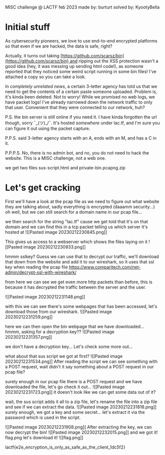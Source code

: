 MISC challenge @ LACTF feb 2023
made by: burturt
solved by: KyootyBella

# Initial stuff
As cybersecurity pioneers, we love to use end-to-end encrypted platforms so that even if we are hacked, the data is safe, right?

Actually, it turns out taking [https://github.com/scarsz/bin](https://github.com/scarsz/bin) and ripping out the XSS protection wasn't a good idea (hey, it was messing up sending html code!), as someone reported that they noticed some weird script running in some bin files! I've attached a copy so you can take a look.

In _completely unrelated news_, a certain 3-letter agency has told us that we need to get the contents of a certain paste someone uploaded. Problem is, it's kinda been deleted. Not to worry! While we promised no web logs, we have packet logs! I've already narrowed down the network traffic to only that user. Convenient that they were connected to our network, huh?

P.S. the bin server is still online if you need it. I have kinda forgotten the url though, sorry ¯\_(ツ)_/¯. It's hosted _somewhere_ under lac.tf, and I'm sure you can figure it out using the packet capture.

P.P.S. said 3-letter agency starts with an A, ends with an M, and has a C in it.

P.P.P.S. No, there is no admin bot, and no, you do not need to hack the website. This is a MISC challenge, not a web one.

we get two files sus-script.html and private-bin.pcapng.zip


# Let's get cracking

First we'll have a look at the pcap file as we need to figure out what website they are talking about, sadly everything is encrypted (daaamm security...) oh well, but we can still search for a domain name in our pcap file...

we then search for the string "lac.tf" cause we get told that it's on that domain and we can find this in a tcp packet telling us which server it's hosted at
![[Pasted image 20230212230845.png]]

This gives us access to a webserver which shows the files laying on it
![[Pasted image 20230212230933.png]]

hmmm sslkey?
Guess we can use that to decrypt our traffic, we'll download that down from the website and add it to our wireshark, so it uses that ssl key when reading the pcap file
https://www.comparitech.com/net-admin/decrypt-ssl-with-wireshark/

from here we can see we get even more http packets than before, this is because it has decrypted the traffic between the server and the user.

![[Pasted image 20230212231148.png]]

with this we can see there's some webpages that has been accessed, let's download those from our wireshark.
![[Pasted image 20230212231259.png]]

here we can then open the bin webpage that we have downloaded...
hmmm, asking for a decryption key??
![[Pasted image 20230212231357.png]]

we don't have a decryption key...
Let's check some more out...

what about that sus script we got at first?
![[Pasted image 20230212231534.png]]
After reading the script we can see something with a POST request, wait didn't it say something about a POST request in our pcap file?

surely enough in our pcap file there is a POST request and we have downloaded the file, let's go check it out...
![[Pasted image 20230212231723.png]]
it doesn't look like we can get some data out of it?

wait, the sus script adds it all to a zip file, let's rename the file into a zip file and see if we can extract the data.
![[Pasted image 20230212231818.png]]
surely enough, we got a key and some secret...
let's extract it via the password which is used in the script.

![[Pasted image 20230212231908.png]]
After extracting the key, we can now decrypt the bin!
![[Pasted image 20230212232015.png]]
and we got it!
flag.png let's download it!
![[flag.png]]

lactf{e2e_encryption_is_only_as_safe_as_the_client_1dc5f2}